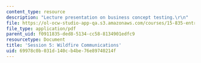 ```yaml
---
content_type: resource
description: "Lecture presentation on business concept testing.\r\n"
file: https://ol-ocw-studio-app-qa.s3.amazonaws.com/courses/15-835-entrepreneurial-marketing-spring-2002/69978c0b031d140cb4be76e89740214f_session5.pdf
file_type: application/pdf
parent_uid: f0911835-ded8-5134-cc58-8134901edfc9
resourcetype: Document
title: 'Session 5: Wildfire Communications'
uid: 69978c0b-031d-140c-b4be-76e89740214f
---
```

